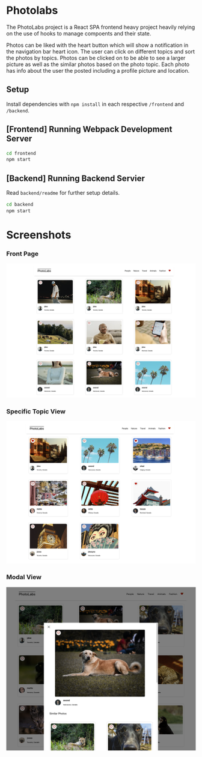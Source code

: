# Photolabs
The PhotoLabs project is a React SPA frontend heavy project heavily relying on the use of hooks to manage compoents and their state.

Photos can be liked with the heart button which will show a notification in the navigation bar heart icon. The user can click on different topics and sort the photos by topics. Photos can be clicked on to be able to see a larger picture as well as the similar photos based on the photo topic. Each photo has info about the user the posted including a profile picture and location.

## Setup

Install dependencies with `npm install` in each respective `/frontend` and `/backend`.

## [Frontend] Running Webpack Development Server

```sh
cd frontend
npm start
```

## [Backend] Running Backend Servier

Read `backend/readme` for further setup details.

```sh
cd backend
npm start
```

# Screenshots
### Front Page
!["Front Page"](https://github.com/Arshya-S/Photolabs/blob/main/docs/Screenshot%202023-07-18%20at%2012.19.12%20AM.png?raw=true)

### Specific Topic View
!["Liked photos and travel topic view"](https://github.com/Arshya-S/Photolabs/blob/main/docs/Screenshot%202023-07-18%20at%2012.19.31%20AM.png?raw=true)

### Modal View
!["Modal View"](https://github.com/Arshya-S/Photolabs/blob/main/docs/Screenshot%202023-07-18%20at%2012.20.13%20AM.png?raw=true)

